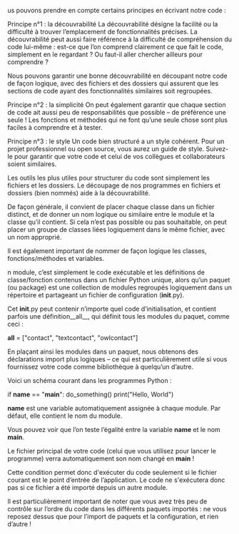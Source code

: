 us pouvons prendre en compte certains principes en écrivant notre code :

Principe n°1 : la découvrabilité
La découvrabilité désigne la facilité ou la difficulté à trouver l’emplacement de fonctionnalités précises. La découvrabilité peut aussi faire référence à la difficulté de compréhension du code lui-même : est-ce que l’on comprend clairement ce que fait le code, simplement en le regardant ? Ou faut-il aller chercher ailleurs pour comprendre ?

Nous pouvons garantir une bonne découvrabilité en découpant notre code de façon logique, avec des fichiers et des dossiers qui assurent que les sections de code ayant des fonctionnalités similaires soit regroupées.

Principe n°2 : la simplicité
On peut également garantir que chaque section de code ait aussi peu de responsabilités que possible – de préférence une seule ! Les fonctions et méthodes qui ne font qu’une seule chose sont plus faciles à comprendre et à tester. 

Principe n°3 : le style
Un code bien structuré a un style cohérent. Pour un projet professionnel ou open source, vous aurez un guide de style. Suivez-le pour garantir que votre code et celui de vos collègues et collaborateurs soient similaires.

Les outils les plus utiles pour structurer du code sont simplement les fichiers et les dossiers. Le découpage de nos programmes en fichiers et dossiers (bien nommés) aide à la découvrabilité.

De façon générale, il convient de placer chaque classe dans un fichier distinct, et de donner un nom logique ou similaire entre le module et la classe qu’il contient. Si cela n’est pas possible ou pas souhaitable, on peut placer un groupe de classes liées logiquement dans le même fichier, avec un nom approprié.

Il est également important de nommer de façon logique les classes, fonctions/méthodes et variables.

n module, c’est simplement le code exécutable et les définitions de classe/fonction contenus dans un fichier Python unique, alors qu’un paquet (ou package) est une collection de modules regroupés logiquement dans un répertoire et partageant un fichier de configuration (__init__.py).

Cet  __init__.py  peut contenir n’importe quel code d’initialisation, et contient parfois une définition__all__, qui définit tous les modules du paquet, comme ceci :

__all__ = ["contact", "textcontact", "owlcontact"]

En plaçant ainsi les modules dans un paquet, nous obtenons des déclarations import plus logiques – ce qui est particulièrement utile si vous fournissez votre code comme bibliothèque à quelqu’un d’autre.

Voici un schéma courant dans les programmes Python :

if __name__ == "__main__":
    do_something()
    print("Hello, World")

__name__  est une variable automatiquement assignée à chaque module. Par défaut, elle contient le nom du module.

Vous pouvez voir que l’on teste l’égalité entre la variable  __name__  et le nom  __main__.

Le fichier principal de votre code (celui que vous utilisez pour lancer le programme) verra automatiquement son nom changé en __main__  !

Cette condition permet donc d'exécuter du code seulement si le fichier courant est le point d’entrée de l’application. Le code ne s'exécutera donc pas si ce fichier a été importé depuis un autre module.

Il est particulièrement important de noter que vous avez très peu de contrôle sur l’ordre du code dans les différents paquets importés : ne vous reposez dessus que pour l’import de paquets et la configuration, et rien d’autre !